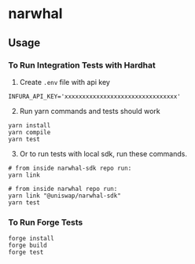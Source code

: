 # narwhal

## Usage
### To Run Integration Tests with Hardhat
1. Create `.env` file with api key
```
INFURA_API_KEY='xxxxxxxxxxxxxxxxxxxxxxxxxxxxxxxx'
```

2. Run yarn commands and tests should work
```console
yarn install
yarn compile
yarn test
```

3. Or to run tests with local sdk, run these commands.
```console
# from inside narwhal-sdk repo run:
yarn link

# from inside narwhal repo run:
yarn link "@uniswap/narwhal-sdk"
yarn test
```


### To Run Forge Tests
```console
forge install
forge build
forge test
```
